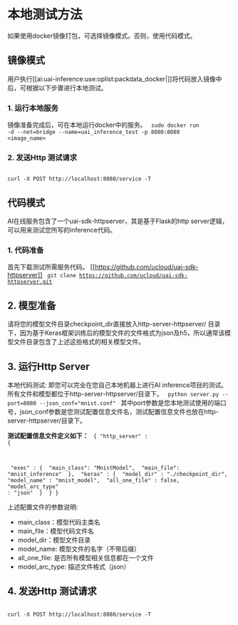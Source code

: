 

# 本地测试方法

如果使用docker镜像打包，可选择镜像模式。否则，使用代码模式。

## 镜像模式
用户执行[[ai:uai-inference:use:oplist:packdata_docker|]]将代码放入镜像中后，可根据以下步骤进行本地测试。
### 1. 运行本地服务
镜像准备完成后，可在本地运行docker中的服务。
<code>
sudo docker run -d --net=bridge --name=uai_inference_test -p 8080:8080 <image_name>
</code>

### 2. 发送Http 测试请求
<code>
curl -X POST http://localhost:8080/service -T <file_name>
</code>

## 代码模式
AI在线服务包含了一个uai-sdk-httpserver，其是基于Flask的http server逻辑，可以用来测试您所写的inference代码。

### 1. 代码准备
首先下载测试所需服务代码。
[[https://github.com/ucloud/uai-sdk-httpserver]]
<code>
git clone https://github.com/ucloud/uai-sdk-httpserver.git
</code>

## 2. 模型准备
请将您的模型文件目录checkpoint_dir直接放入http-server-httpserver/ 目录下，因为基于Keras框架训练后的模型文件的文件格式为json及h5，所以通常该模型文件目录包含了上述这些格式的相关模型文件。

## 3. 运行Http Server
本地代码测试: 即您可以完全在您自己本地机器上进行AI inference项目的测试。所有文件和模型都位于http-server-httpserver/目录下。
<code>
python server.py --port=8080 --json_conf="mnist.conf"
</code>
其中port参数是您本地测试使用的端口号，json_conf参数是您测试配置信息文件名，测试配置信息文件也放在http-server-httpserver/目录下。

**测试配置信息文件定义如下：**
<code>
{
    "http_server" : {

​        "exec" : {
​            "main_class": "MnistModel",
​            "main_file": "mnist_inference"
​        },
​        "keras" : {
​            "model_dir" : "./checkpoint_dir",
​            "model_name" : "mnist_model",
​            "all_one_file" : false,
​            "model_arc_type" : "json"
​        }
​    }
}
</code>

上述配置文件的参数说明:
  * main\_class：模型代码主类名
  * main\_file：模型代码文件名
  * model\_dir：模型文件目录
  * model\_name: 模型文件的名字（不带后缀）
  * all\_one\_file: 是否所有模型相关信息都在一个文件
  * model\_arc\_type: 描述文件格式（json）

## 4. 发送Http 测试请求
<code>
curl -X POST http://localhost:8080/service -T <file_name>
</code>